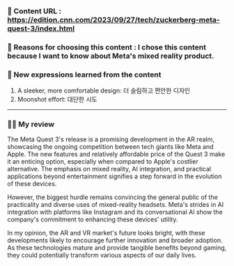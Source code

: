 ### 📍 Content URL : https://edition.cnn.com/2023/09/27/tech/zuckerberg-meta-quest-3/index.html
### 💭 Reasons for choosing this content : I chose this content because I want to know about Meta's mixed reality product.
### 🌟 New expressions learned from the content

1. A sleeker, more comfortable design: 더 슬림하고 편안한 디자인
2. Moonshot effort: 대단한 시도

   
---

### 🙋‍♀️ My review
The Meta Quest 3's release is a promising development in the AR realm, showcasing the ongoing competition between tech giants like Meta and Apple. The new features and relatively affordable price of the Quest 3 make it an enticing option, especially when compared to Apple's costlier alternative. The emphasis on mixed reality, AI integration, and practical applications beyond entertainment signifies a step forward in the evolution of these devices. 

However, the biggest hurdle remains convincing the general public of the practicality and diverse uses of mixed-reality headsets. Meta's strides in AI integration with platforms like Instagram and its conversational AI show the company's commitment to enhancing these devices' utility.

In my opinion, the AR and VR market's future looks bright, with these developments likely to encourage further innovation and broader adoption. As these technologies mature and provide tangible benefits beyond gaming, they could potentially transform various aspects of our daily lives.
